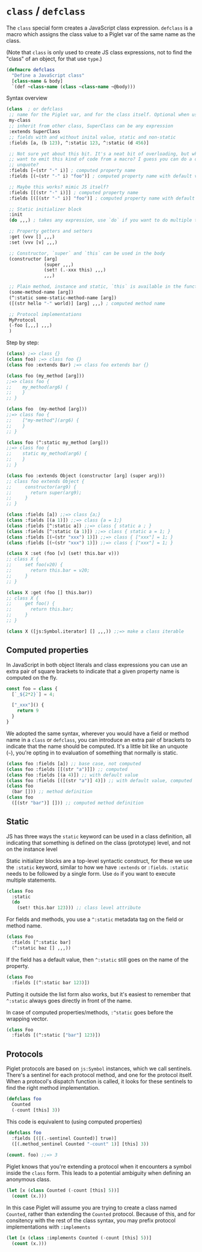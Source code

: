 # `class` / `defclass`

The `class` special form creates a JavaScript class expression. `defclass` is a
macro which assigns the class value to a Piglet var of the same name as the
class.

(Note that `class` is only used to create JS class expressions, not to find the
"class" of an object, for that use `type`.)

```lisp
(defmacro defclass
  "Define a JavaScript class"
  [class-name & body]
  `(def ~class-name (class ~class-name ~@body)))
```

Syntax overview

```lisp
(class  ; or defclass
 ;; name for the Piglet var, and for the class itself. Optional when using `class` expression
 my-class
 ;; inherit from other class, SuperClass can be any expression
 :extends SuperClass
 ;; fields with and without inital value, static and non-static
 :fields [a, (b 123), ^:static 123, ^:static (d 456)]

 ;; Not sure yet about this bit. It's a neat bit of overloading, but what if you
 ;; want to emit this kind of code from a macro? I guess you can do a double
 ;; unquote?
 :fields [~(str "-" i)] ; computed property name
 :fields [(~(str "-" i) "foo")] ; computed property name with default value

 ;; Maybe this works? mimic JS itself?
 :fields [[(str "-" i)]] ; computed property name
 :fields [([(str "-" i)] "foo")] ; computed property name with default value

 ;; Static initializer block
 :init
 (do ,,,) ; takes any expression, use `do` if you want to do multiple things

 ;; Property getters and setters
 :get (vvv [] ,,,)
 :set (vvv [v] ,,,)

 ;; Constructor, `super` and `this` can be used in the body
 (constructor [arg]
              (super ,,,)
              (set! (.-xxx this) ,,,)
              ,,,)

 ;; Plain method, instance and static, `this` is available in the function body
 (some-method-name [arg])
 (^:static some-static-method-name [arg])
 ([(str hello "-" world)] [arg] ,,,) ; computed method name

 ;; Protocol implementations
 MyProtocol
 (-foo [,,,] ,,,)
 )
```

Step by step:

```lisp
(class) ;=> class {}
(class foo) ;=> class foo {}
(class foo :extends Bar) ;=> class foo extends bar {}

(class foo (my_method [arg]))
;;=> class foo {
;;    my_method(arg6) {
;;    }
;; }

(class foo  (my-method [arg]))
;;=> class foo {
;;    ["my-method"](arg6) {
;;    }
;; }

(class foo (^:static my_method [arg]))
;;=> class foo {
;;    static my_method(arg6) {
;;    }
;; }

(class foo :extends Object (constructor [arg] (super arg)))
;; class foo extends Object {
;;     constructor(arg9) {
;;       return super(arg9);
;;     }
;; }

(class :fields [a]) ;;=> class {a;}
(class :fields [(a 1)]) ;;=> class {a = 1;}
(class :fields [^:static a]) ;;=> class { static a ; }
(class :fields [^:static (a 1)]) ;;=> class { static a = 1; }
(class :fields [(~(str "xxx") 1)]) ;;=> class { ["xxx"] = 1; }
(class :fields [(~(str "xxx") 1)]) ;;=> class { ["xxx"] = 1; }

(class X :set (foo [v] (set! this.bar v)))
;; class X {
;;     set foo(v20) {
;;       return this.bar = v20;
;;     }
;; }

(class X :get (foo [] this.bar))
;; class X {
;;     get foo() {
;;       return this.bar;
;;     }
;; }

(class X ([js:Symbol.iterator] [] ,,,)) ;;=> make a class iterable
```

## Computed properties

In JavaScript in both object literals and class expressions you can use an extra
pair of square brackets to indicate that a given property name is computed on
the fly.

```javascript
const foo = class {
  [`_${2*2}`] = 4;

  ["_xxx"]() {
    return 9
  }
}
```

We adopted the same syntax, wherever you would have a field or method name in a
`class` or `defclass`, you can introduce an extra pair of brackets to indicate
that the name should be computed. It's a little bit like an unquote (`~`),
you're opting in to evaluation of something that normally is static.

```lisp
(class foo :fields [a]) ;; base case, not computed
(class foo :fields [[(str "a")]]) ;; computed
(class foo :fields [(a 4)]) ;; with default value
(class foo :fields [([(str "a")] 4)]) ;; with default value, computed
(class foo
  (bar [])) ;; method definition
(class foo
  ([(str "bar")] [])) ;; computed method definition
```

## Static

JS has three ways the `static` keyword can be used in a class definition, all
indicating that something is defined on the class (prototype) level, and not on
the instance level

Static initializer blocks are a top-level syntactic construct, for these we use
the `:static` keyword, similar to how we have `:extends` or `:fields`. `:static`
needs to be followed by a single form. Use `do` if you want to execute multiple
statements.

```lisp
(class Foo
  :static
  (do
    (set! this.bar 123))) ;; class level attribute
```

For fields and methods, you use a `^:static` metadata tag on the field or method
name.

```lisp
(class Foo
  :fields [^:static bar]
  (^:static baz [] ,,,))
```

If the field has a default value, then `^:static` still goes on the name of the
property.

```lisp
(class Foo
  :fields [(^:static bar 123)])
```

Putting it outside the list form also works, but it's easiest to remember that
`^:static` always goes directly in front of the name.

In case of computed properties/methods, `:^static` goes before the wrapping
vector.

```lisp
(class Foo
  :fields [(^:static ["bar"] 123)])
```

## Protocols

Piglet protocols are based on `js:Symbol` instances, which we call sentinels.
There's a sentinel for each protocol method, and one for the protocol itself.
When a protocol's dispatch function is called, it looks for these sentinels to
find the right method implementation.

```lisp
(defclass foo 
  Counted
  (-count [this] 3))
```

This code is equivalent to (using computed properties)

```lisp
(defclass foo 
  :fields [([(.-sentinel Counted)] true)]
  ([(.method_sentinel Counted "-count" 1)] [this] 3))
  
(count. foo) ;;=> 3
```

Piglet knows that you're extending a protocol when it encounters a symbol inside
the `class` form. This leads to a potential ambiguity when defining an anonymous
class.

```lisp
(let [x (class Counted (-count [this] 5))]
  (count (x.)))
```

In this case Piglet will assume you are trying to create a class named
`Counted`, rather than extending the `Counted` protocol. Because of this, and
for consitency with the rest of the class syntax, you may prefix protocol
implementations with `:implements`

```lisp
(let [x (class :implements Counted (-count [this] 5))]
  (count (x.)))
```
